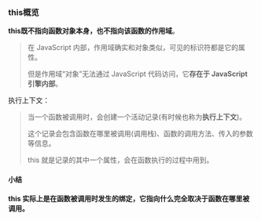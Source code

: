 ### this概览

**this既不指向函数对象本身，也不指向该函数的作用域**。

>  在 JavaScript 内部，作用域确实和对象类似，可见的标识符都是它的属性。
>
> 但是作用域“对象”无法通过 JavaScript 代码访问，它**存在于 JavaScript 引擎内部**。

执行上下文：

> 当一个函数被调用时，会创建一个活动记录(有时候也称为**执行上下文**)。
>
> 这个记录会包含函数在哪里被调用(调用栈)、函数的调用方法、传入的参数等信息。
>
> this 就是记录的其中一个属性，会在函数执行的过程中用到。

#### 小结

**this 实际上是在函数被调用时发生的绑定，它指向什么完全取决于函数在哪里被调用。**